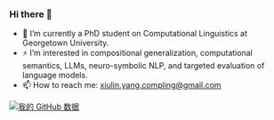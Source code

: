 ### Hi there 👋

- 🔭 I’m currently a PhD student on Computational Linguistics at Georgetown University.
- ⚡  I’m interested in compositional generalization, computational semantics, LLMs, neuro-symbolic NLP, and targeted evaluation of language models.
- 📫 How to reach me: xiulin.yang.compling@gmail.com

[![我的 GitHub 数据](https://github-readme-stats.vercel.app/api?username=xiulinyang)]()
